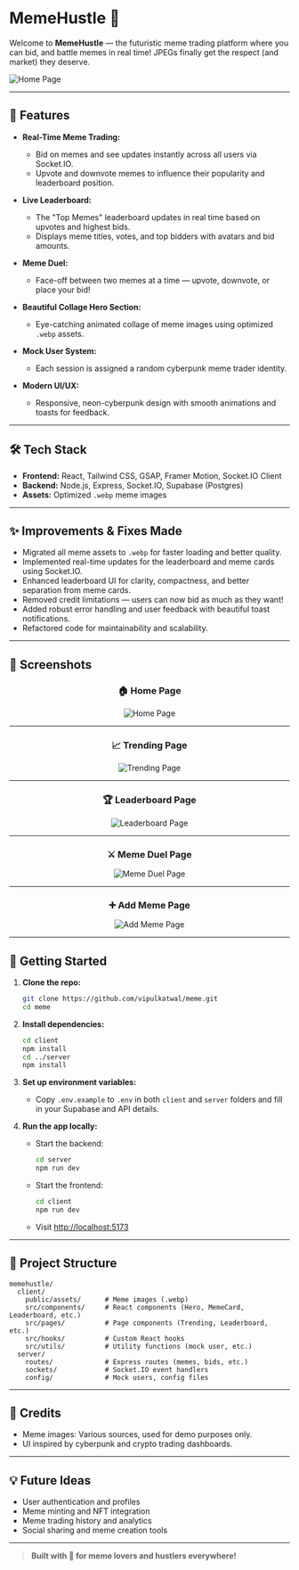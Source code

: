 # MemeHustle 🚀

Welcome to **MemeHustle** — the futuristic meme trading platform where you can bid, and battle memes in real time! JPEGs finally get the respect (and market) they deserve.

![Home Page](screenshots/home.png)

---

## 🌟 Features

- **Real-Time Meme Trading:**
  - Bid on memes and see updates instantly across all users via Socket.IO.
  - Upvote and downvote memes to influence their popularity and leaderboard position.

- **Live Leaderboard:**
  - The "Top Memes" leaderboard updates in real time based on upvotes and highest bids.
  - Displays meme titles, votes, and top bidders with avatars and bid amounts.

- **Meme Duel:**
  - Face-off between two memes at a time — upvote, downvote, or place your bid!

- **Beautiful Collage Hero Section:**
  - Eye-catching animated collage of meme images using optimized `.webp` assets.

- **Mock User System:**
  - Each session is assigned a random cyberpunk meme trader identity.

- **Modern UI/UX:**
  - Responsive, neon-cyberpunk design with smooth animations and toasts for feedback.

---

## 🛠️ Tech Stack

- **Frontend:** React, Tailwind CSS, GSAP, Framer Motion, Socket.IO Client
- **Backend:** Node.js, Express, Socket.IO, Supabase (Postgres)
- **Assets:** Optimized `.webp` meme images

---

## ✨ Improvements & Fixes Made

- Migrated all meme assets to `.webp` for faster loading and better quality.
- Implemented real-time updates for the leaderboard and meme cards using Socket.IO.
- Enhanced leaderboard UI for clarity, compactness, and better separation from meme cards.
- Removed credit limitations — users can now bid as much as they want!
- Added robust error handling and user feedback with beautiful toast notifications.
- Refactored code for maintainability and scalability.

---

## 📸 Screenshots

<div align="center">

### 🏠 Home Page
![Home Page](screenshots/home.png)

---

### 📈 Trending Page
![Trending Page](screenshots/trending.png)

---

### 🏆 Leaderboard Page
![Leaderboard Page](screenshots/leaderboard.png)

---

### ⚔️ Meme Duel Page
![Meme Duel Page](screenshots/duel.png)

---

### ➕ Add Meme Page
![Add Meme Page](screenshots/addMeme.png)

</div>

---

## 🚀 Getting Started

1. **Clone the repo:**
   ```bash
   git clone https://github.com/vipulkatwal/meme.git
   cd meme
   ```

2. **Install dependencies:**
   ```bash
   cd client
   npm install
   cd ../server
   npm install
   ```

3. **Set up environment variables:**
   - Copy `.env.example` to `.env` in both `client` and `server` folders and fill in your Supabase and API details.

4. **Run the app locally:**
   - Start the backend:
     ```bash
     cd server
     npm run dev
     ```
   - Start the frontend:
     ```bash
     cd client
     npm run dev
     ```
   - Visit [http://localhost:5173](http://localhost:5173)

---

## 📁 Project Structure

```
memehustle/
  client/
    public/assets/      # Meme images (.webp)
    src/components/     # React components (Hero, MemeCard, Leaderboard, etc.)
    src/pages/          # Page components (Trending, Leaderboard, etc.)
    src/hooks/          # Custom React hooks
    src/utils/          # Utility functions (mock user, etc.)
  server/
    routes/             # Express routes (memes, bids, etc.)
    sockets/            # Socket.IO event handlers
    config/             # Mock users, config files
```

---

## 🙌 Credits

- Meme images: Various sources, used for demo purposes only.
- UI inspired by cyberpunk and crypto trading dashboards.

---

## 💡 Future Ideas
- User authentication and profiles
- Meme minting and NFT integration
- Meme trading history and analytics
- Social sharing and meme creation tools

---

> **Built with 💙 for meme lovers and hustlers everywhere!**
